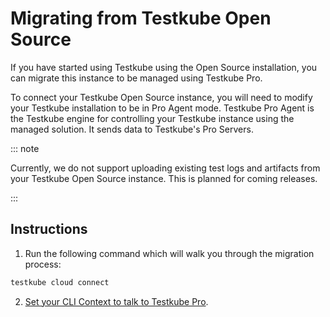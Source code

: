 # Migrating from Testkube Open Source

If you have started using Testkube using the Open Source installation, you can migrate this instance to be managed using Testkube Pro. 

To connect your Testkube Open Source instance, you will need to modify your Testkube installation to be in Pro Agent mode. Testkube Pro Agent is the Testkube engine for controlling your Testkube instance using the managed solution. It sends data to Testkube's Pro Servers.

::: note

Currently, we do not support uploading existing test logs and artifacts from your Testkube Open Source instance. This is planned for coming releases.

::: 

## Instructions

1. Run the following command which will walk you through the migration process:

```sh
testkube cloud connect
```

2. [Set your CLI Context to talk to Testkube Pro](./managing-cli-context.md).